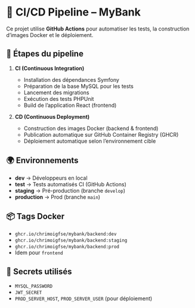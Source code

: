 # 🚀 CI/CD Pipeline – MyBank

Ce projet utilise **GitHub Actions** pour automatiser les tests, la construction d’images Docker et le déploiement.

## 🔄 Étapes du pipeline

1. **CI (Continuous Integration)**
   - Installation des dépendances Symfony
   - Préparation de la base MySQL pour les tests
   - Lancement des migrations
   - Exécution des tests PHPUnit
   - Build de l’application React (frontend)

2. **CD (Continuous Deployment)**
   - Construction des images Docker (backend & frontend)
   - Publication automatique sur GitHub Container Registry (GHCR)
   - Déploiement automatique selon l’environnement cible

## 🌍 Environnements
- **dev** → Développeurs en local  
- **test** → Tests automatisés CI (GitHub Actions)  
- **staging** → Pré-production (branche `develop`)  
- **production** → Prod (branche `main`)  

## 📦 Tags Docker
- `ghcr.io/chrimoigfse/mybank/backend:dev`
- `ghcr.io/chrimoigfse/mybank/backend:staging`
- `ghcr.io/chrimoigfse/mybank/backend:prod`
- Idem pour `frontend`

## 🔐 Secrets utilisés
- `MYSQL_PASSWORD`
- `JWT_SECRET`
- `PROD_SERVER_HOST`, `PROD_SERVER_USER` (pour déploiement)
